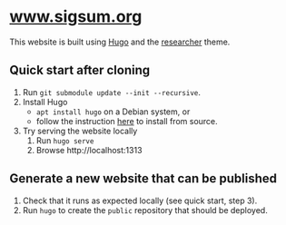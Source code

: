 # www.sigsum.org

This website is built using [Hugo][] and the [researcher][] theme.

[Hugo]: https://gohugo.io/
[researcher]: https://github.com/ojroques/hugo-researcher

## Quick start after cloning

  1. Run `git submodule update --init --recursive`.
  2. Install Hugo
     - `apt install hugo` on a Debian system, or
     - follow the instruction [here][] to install from source.
  3. Try serving the website locally
     1. Run `hugo serve`
     2. Browse http://localhost:1313

[here]: https://gohugo.io/getting-started/installing/#fetch-from-github

## Generate a new website that can be published

  1. Check that it runs as expected locally (see quick start, step 3).
  2. Run `hugo` to create the `public` repository that should be deployed.

